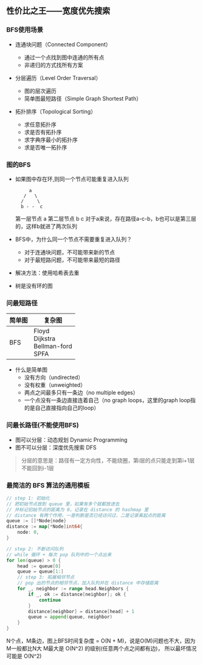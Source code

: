 ## 性价比之王——宽度优先搜索

### BFS使用场景

* 连通块问题（Connected Component）
    * 通过一个点找到图中连通的所有点
    * 非递归的方式找所有方案

* 分层遍历（Level Order Traversal）
    * 图的层次遍历
    * 简单图最短路径（Simple Graph Shortest Path）

* 拓扑排序（Topological Sorting）
    * 求任意拓扑序
    * 求是否有拓扑序
    * 求字典序最小的拓扑序
    * 求是否唯一拓扑序


### 图的BFS

* 如果图中存在环,则同一个节点可能重复进入队列

    ```
         a
       /   \
      /     \
      b - -  c 
    ```

    第一层节点 a
    第二层节点 b c
    对于a来说，存在路径a-c-b，b也可以是第三层的，这样b就进了两次队列

* BFS中，为什么同一个节点不需要重复进入队列？

    * 对于连通块问题，不可能带来新的节点
    * 对于最短路问题，不可能带来最短的路径

* 解决方法：使用哈希表去重

* 树是没有环的图

### 问最短路径

| 简单图 | 复杂图                                          |
| ------ | ----------------------------------------------- |
| BFS    | Floyd<br />Dijkstra<br />Bellman-ford<br />SPFA |

* 什么是简单图
    * 没有方向（undirected）
    * 没有权重（unweighted）
    * 两点之间最多只有一条边（no multiple edges）
    * 一个点没有一条边直接连着自己（no graph loops，这里的graph loop指的是自己直接指向自己的loop）

### 问最长路径(不能使用BFS)

* 图可以分层：动态规划 Dynamic Programming 
* 图不可以分层：深度优先搜索 DFS 

> 分层的意思是：路径有一定方向性，不能绕圈，第i层的点只能走到第i+1层不能回到i-1层

### 最简洁的 BFS 算法的通用模板

```go
// step 1: 初始化
// 把初始节点放到 queue 里，如果有多个就都放进去
// 并标记初始节点的距离为 0，记录在 distance 的 hashmap 里
// distance 有两个作用，一是判断是否已经访问过，二是记录离起点的距离
queue := []*Node{node}
distance := map[*Node]int64{
	node: 0,
}

// step 2: 不断访问队列
// while 循环 + 每次 pop 队列中的一个点出来
for len(queue) > 0 {
	head := queue[0]
	queue = queue[1:]
	// step 3: 拓展相邻节点
	// pop 出的节点的相邻节点，加入队列并在 distance 中存储距离
	for _, neighbor := range head.Neighbors {
		if _, ok := distance[neighbor]; ok {
			continue
		}
		distance[neighbor] = distance[head] + 1
		queue = append(queue, neighbor)
	}
}
```

N个点，M条边，图上BFS时间复杂度 = O(N + M)，说是O(M)问题也不大，因为M一般都比N大 
M最大是 O(N^2) 的级别(任意两个点之间都有边)， 所以最坏情况可能是 O(N^2)
